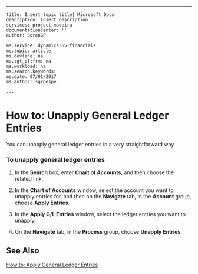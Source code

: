 ---
    title: Insert topic title| Microsoft Docs
    description: Insert description
    services: project-madeira
    documentationcenter: ''
    author: SorenGP

    ms.service: dynamics365-financials
    ms.topic: article
    ms.devlang: na
    ms.tgt_pltfrm: na
    ms.workload: na
    ms.search.keywords:
    ms.date: 07/01/2017
    ms.author: sgroespe

    ---
# How to: Unapply General Ledger Entries
You can unapply general ledger entries in a very straightforward way.  
  
### To unapply general ledger entries  
  
1.  In the **Search** box, enter **Chart of Accounts**, and then choose the related link.  
  
2.  In the **Chart of Accounts** window, select the account you want to unapply entries for, and then on the **Navigate** tab, in the **Account** group, choose **Apply Entries**.  
  
3.  In the **Apply G\/L Entries** window, select the ledger entries you want to unapply.  
  
4.  On the **Navigate** tab, in the **Process** group, choose **Unapply Entries**.  
  
## See Also  
 [How to: Apply General Ledger Entries](../../LocalFunctionalityForMicrosoftDynamicsNav2016/France/how-to-apply-general-ledger-entries.md)